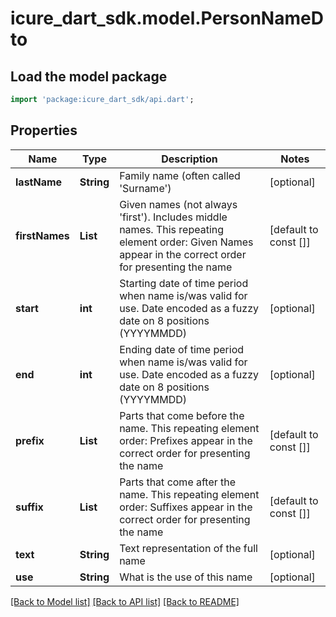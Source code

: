 # icure_dart_sdk.model.PersonNameDto

## Load the model package
```dart
import 'package:icure_dart_sdk/api.dart';
```

## Properties
Name | Type | Description | Notes
------------ | ------------- | ------------- | -------------
**lastName** | **String** | Family name (often called 'Surname') | [optional] 
**firstNames** | **List<String>** | Given names (not always 'first'). Includes middle names. This repeating element order: Given Names appear in the correct order for presenting the name | [default to const []]
**start** | **int** | Starting date of time period when name is/was valid for use. Date encoded as a fuzzy date on 8 positions (YYYYMMDD) | [optional] 
**end** | **int** | Ending date of time period when name is/was valid for use. Date encoded as a fuzzy date on 8 positions (YYYYMMDD) | [optional] 
**prefix** | **List<String>** | Parts that come before the name. This repeating element order: Prefixes appear in the correct order for presenting the name | [default to const []]
**suffix** | **List<String>** | Parts that come after the name. This repeating element order: Suffixes appear in the correct order for presenting the name | [default to const []]
**text** | **String** | Text representation of the full name | [optional] 
**use** | **String** | What is the use of this name | [optional] 

[[Back to Model list]](../README.md#documentation-for-models) [[Back to API list]](../README.md#documentation-for-api-endpoints) [[Back to README]](../README.md)


